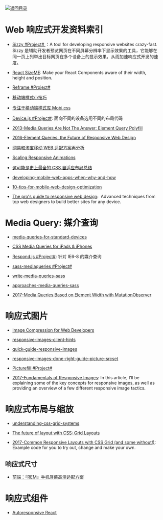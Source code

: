 [![返回目录](https://parg.co/UGo)](https://parg.co/b4z)

# Web 响应式开发资料索引

* [Sizzy #Project# ](https://github.com/kitze/sizzy)：A tool for developing responsive websites crazy-fast. Sizzy 是辅助开发者预览网页在不同屏幕分辨率下显示效果的工具，它能够在同一页上列举出目标网页在多个设备上的显示效果，从而加速响应式开发的速度。

* [React SizeME](https://github.com/ctrlplusb/react-sizeme): Make your React Components aware of their width, height and position.

* [Reframe #Project# ](https://dollarshaveclub.github.io/reframe.js/)

* [移动端样式小技巧](http://www.tuicool.com/articles/niuaaar)

* [专注于移动端样式库 Mobi.css](https://github.com/xcatliu/mobi.css/blob/master/dist/mobi.css)

* [Device.js #Project#](https://github.com/matthewhudson/device.js): 面向不同的设备选用不同的布局代码

* [2013-Media Queries Are Not The Answer: Element Query Polyfill](https://www.smashingmagazine.com/2013/06/media-queries-are-not-the-answer-element-query-polyfill/)

* [2016-Element Queries: the Future of Responsive Web Design](http://webdesign.tutsplus.com/tutorials/element-queries-the-future-of-responsive-web-design--cms-26945)

* [网易和淘宝移动 WEB 适配方案再分析](https://zhuanlan.zhihu.com/p/25216275)

- [Scaling Responsive Animations](https://css-tricks.com/scaling-responsive-animations/)

* [这可能是史上最全的 CSS 自适应布局总结](http://mp.weixin.qq.com/s?__biz=MzA4ODIxMzg5MQ==&mid=2653995792&idx=1&sn=730974c4cff6d3738c52902a2f99ed7e&scene=23&srcid=0516rsLrl38nVY19S5QIKHGC#rd)

* [developing-mobile-web-apps-when-why-and-how](https://www.toptal.com/android/developing-mobile-web-apps-when-why-and-how)

* [10-tips-for-mobile-web-design-optimization](https://www.elegantthemes.com/blog/tips-tricks/10-tips-for-mobile-web-design-optimization)

* [The pro's guide to responsive web design](http://www.creativebloq.com/rwd/pros-guide-responsive-web-design-71515692):  Advanced techniques from top web designers to build better sites for any device.

# Media Query: 媒介查询

* [media-queries-for-standard-devices](https://css-tricks.com/snippets/css/media-queries-for-standard-devices/)

* [CSS Media Queries for iPads & iPhones](http://stephen.io/mediaqueries/)

* [Respond.js #Project#](https://github.com/scottjehl/Respond): 针对 IE6-8 的媒介查询

* [sass-mediaqueries #Project#](https://github.com/paranoida/sass-mediaqueries)

* [write-media-queries-sass](https://davidwalsh.name/write-media-queries-sass)

* [approaches-media-queries-sass](https://css-tricks.com/approaches-media-queries-sass/)

* [2017-Media Queries Based on Element Width with MutationObserver](https://parg.co/UuJ)

# 响应式图片

* [Image Compression for Web Developers](http://www.html5rocks.com/en/tutorials/speed/img-compression/)

* [responsive-images-client-hints](https://davidwalsh.name/responsive-images-client-hints)

* [quick-guide-responsive-images](http://slicejack.com/quick-guide-responsive-images/)

* [responsive-images-done-right-guide-picture-srcset](https://www.smashingmagazine.com/2014/05/responsive-images-done-right-guide-picture-srcset/)

* [Picturefill #Project#](https://github.com/scottjehl/picturefill)

* [2017-Fundamentals of Responsive Images](https://www.lullabot.com/articles/fundamentals-of-responsive-images): In this article, I’ll be explaining some of the key concepts for responsive images, as well as providing an overview of a few different responsive image tactics.

# 响应式布局与缩放

* [understanding-css-grid-systems](https://www.sitepoint.com/understanding-css-grid-systems/)

* [The future of layout with CSS: Grid Layouts](https://medium.com/@patrickbrosset/css-grid-layout-6c9cba6e8a5a#.abrk05o7z)

* [2017-Common Responsive Layouts with CSS Grid (and some without!)](https://parg.co/U5S): Example code for you to try out, change and make your own.

## 响应式尺寸

* [前端：『REM』手机屏幕高清适配方案](https://github.com/hbxeagle/rem/blob/master/HD_ADAPTER.md)

# 响应式组件

* [Autoresponsive React](https://xudafeng.github.io/autoresponsive-react/)

